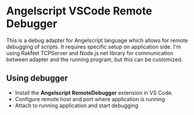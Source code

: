 # Angelscript VSCode Remote Debugger

This is a debug adapter for Angelscript language which allows for remote debugging of scripts. It requires specific setup on
application side. I'm using RakNet TCPServer and Node.js net library for communication between adapter and the running program,
but this can be customized.

## Using debugger

* Install the **Angelscript RemoteDebugger** extension in VS Code.
* Configure remote host and port where application is running
* Attach to running application and start debugging
